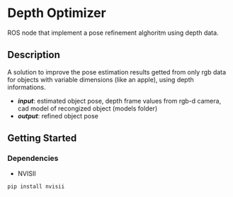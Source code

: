 # Depth Optimizer
ROS node that implement a pose refinement alghoritm using depth data.

## Description
A solution to improve the pose estimation results getted from only rgb data for objects with variable dimensions (like an apple), using depth informations.  
* ***input***: estimated object pose, depth frame values from rgb-d camera, cad model of recongized object (models folder)
* ***output***: refined object pose 

## Getting Started

### Dependencies

* NVISII
```diff
pip install nvisii
```

